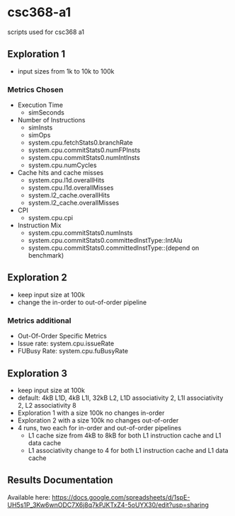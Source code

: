# csc368-a1
scripts used for csc368 a1

## Exploration 1
- input sizes from 1k to 10k to 100k

### Metrics Chosen
- Execution Time
  - simSeconds
- Number of Instructions
  - simInsts
  - simOps
  - system.cpu.fetchStats0.branchRate
  - system.cpu.commitStats0.numFPInsts
  - system.cpu.commitStats0.numIntInsts
  - system.cpu.numCycles 
- Cache hits and cache misses
  - system.cpu.l1d.overallHits
  - system.cpu.l1d.overallMisses
  - system.l2_cache.overallHits
  - system.l2_cache.overallMisses
- CPI
  - system.cpu.cpi
- Instruction Mix
  - system.cpu.commitStats0.numInsts
  - system.cpu.commitStats0.committedInstType::IntAlu
  - system.cpu.commitStats0.committedInstType::(depend on benchmark)

## Exploration 2
- keep input size at 100k
- change the in-order to out-of-order pipeline

### Metrics additional
 - Out-Of-Order Specific Metrics
  - Issue rate: system.cpu.issueRate
  - FUBusy Rate: system.cpu.fuBusyRate
    
## Exploration 3
- keep input size at 100k
- default: 4kB L1D, 4kB L1I, 32kB L2, L1D associativity 2, L1I associativity 2, L2 associativity 8
- Exploration 1 with a size 100k no changes in-order
- Exploration 2 with a size 100k no changes out-of-order
- 4 runs, two each for in-order and out-of-order pipelines
  -   L1 cache size from 4kB to 8kB for both L1 instruction cache and L1 data cache
  -   L1 associativity change to 4 for both L1 instruction cache and L1 data cache

## Results Documentation
Available here: https://docs.google.com/spreadsheets/d/1spE-UH5s1P_3Kw6wnODC7X6j8q7kPJKTxZ4-5oUYX30/edit?usp=sharing
